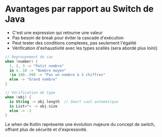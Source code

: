 # Avantages par rapport au Switch de Java

- C'est une expression qui retourne une valeur
- Pas besoin de break pour éviter la cascade d'exécution
- Peut tester des conditions complexes, pas seulement l'égalité
- Vérification d'exhaustivité avec les types scellés (sera abordé plus loin))


```kotlin
// Regroupement de cas
when (number) {
  1, 2, 3 -> "Petit nombre"
  in 4..10 -> "Nombre moyen"
  !in 100..999 -> "Pas un nombre à 3 chiffres"
  else -> "Grand nombre"
}

// Vérification de type
when (obj) {
  is String -> obj.length  // Smart cast automatique
  is List<*> -> obj.size
  else -> -1
}
```

Le when de Kotlin représente une évolution majeure du concept de switch, offrant plus de sécurité et d'expressivité.

